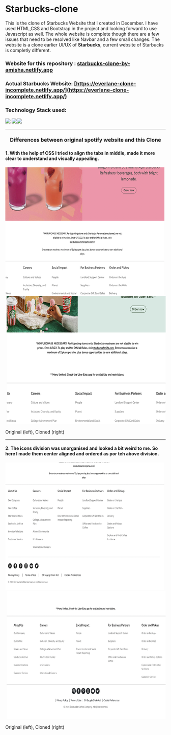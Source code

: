 # Starbucks-clone

This is the clone of Starbucks Website that I created in December.
I have used HTML,CSS and Bootstrap in the project and looking forward to use Javascript as well.
The whole website is complete though there are a few issues that need to be resolved like Navbar and a few small changes.
The website is a clone earlier UI/UX of **Starbucks**, current website of Starbucks is completly different.


### Website for this repository : [starbucks-clone-by-amisha.netlify.app](https://starbucks-clone-by-amisha.netlify.app/)

### Actual Starbucks Website: [https://everlane-clone-incomplete.netlify.app/](https://everlane-clone-incomplete.netlify.app/)

### Technology Stack used:
<img src="https://img.shields.io/badge/html5%20-%23E34F26.svg?&style=for-the-badge&logo=html5&logoColor=white"/> <img src="https://img.shields.io/badge/css3%20-%231572B6.svg?&style=for-the-badge&logo=css3&logoColor=white"/><img src="https://img.shields.io/badge/github%20-%23121011.svg?&style=for-the-badge&logo=github&logoColor=white"/>
<hr>

<h3><p align=center> Differences between original spotify website and this Clone</p><h3>
  
#### 1. With the help of CSS I tried to align the tabs in middle, made it more clear to understand and visually appealing. 

<img src="https://github.com/Amisha0606/Starbucks-clone/blob/98b8ddaae18dea0f926d6427123936f32a5a43ed/Screenshots/Screenshot%202022-06-02%20at%202.32.58%20AM.png" alt="Org-middle" height="400" width="500"> &nbsp;<img src="https://github.com/Amisha0606/Starbucks-clone/blob/98b8ddaae18dea0f926d6427123936f32a5a43ed/Screenshots/Screenshot%202022-06-02%20at%202.33.12%20AM.png" alt="Org-middle" height="400" width="500">
 
  Original (left), Cloned (right)
 <hr>
  
#### 2. The icons division was unorganised and looked a bit weird to me. So here I made them center aligned and ordered as por teh above division.
  
<img src="https://github.com/Amisha0606/Starbucks-clone/blob/98b8ddaae18dea0f926d6427123936f32a5a43ed/Screenshots/Screenshot%202022-06-02%20at%202.17.28%20AM.png" alt="Org-middle" height="400" width="500"> &nbsp;<img src="https://github.com/Amisha0606/Starbucks-clone/blob/98b8ddaae18dea0f926d6427123936f32a5a43ed/Screenshots/Screenshot%202022-06-02%20at%202.17.46%20AM.png" alt="Org-middle" height="400" width="500">
 
  Original (left), Cloned (right)
  
<!-- Org middle <https://github.com/Amisha0606/Starbucks-clone/blob/98b8ddaae18dea0f926d6427123936f32a5a43ed/Screenshots/Screenshot%202022-06-02%20at%202.32.58%20AM.png>

clone middle : <https://github.com/Amisha0606/Starbucks-clone/blob/98b8ddaae18dea0f926d6427123936f32a5a43ed/Screenshots/Screenshot%202022-06-02%20at%202.33.12%20AM.png>

org last: https://github.com/Amisha0606/Starbucks-clone/blob/98b8ddaae18dea0f926d6427123936f32a5a43ed/Screenshots/Screenshot%202022-06-02%20at%202.17.28%20AM.png

clone last: https://github.com/Amisha0606/Starbucks-clone/blob/98b8ddaae18dea0f926d6427123936f32a5a43ed/Screenshots/Screenshot%202022-06-02%20at%202.17.28%20AM.png 

<figure>
  <img src="https://github.com/Amisha0606/Starbucks-clone/blob/98b8ddaae18dea0f926d6427123936f32a5a43ed/Screenshots/Screenshot%202022-06-02%20at%202.17.28%20AM.png" alt="Trulli" style="width:100%">
  <figcaption>Fig.1 - Trulli, Puglia, Italy.</figcaption>
</figure> -->
